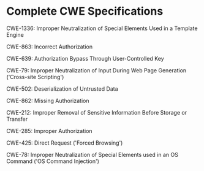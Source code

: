 

# Complete CWE Specifications

CWE-1336: Improper Neutralization of Special Elements Used in a Template Engine

CWE-863: Incorrect Authorization

CWE-639: Authorization Bypass Through User-Controlled Key

CWE-79: Improper Neutralization of Input During Web Page Generation ('Cross-site Scripting')

CWE-502: Deserialization of Untrusted Data

CWE-862: Missing Authorization

CWE-212: Improper Removal of Sensitive Information Before Storage or Transfer

CWE-285: Improper Authorization

CWE-425: Direct Request ('Forced Browsing')

CWE-78: Improper Neutralization of Special Elements used in an OS Command ('OS Command Injection')